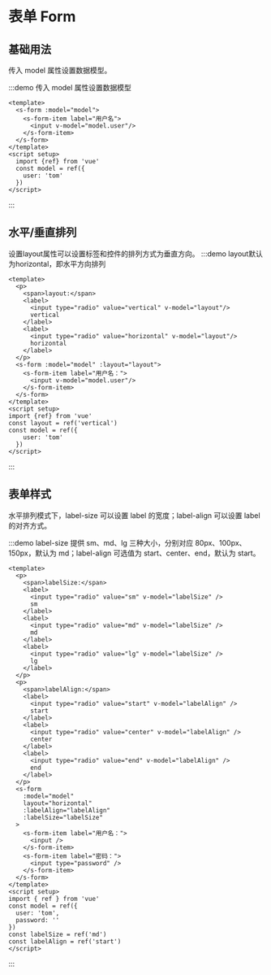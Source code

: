 # 表单 Form

## 基础用法

传入 model 属性设置数据模型。

:::demo 传入 model 属性设置数据模型
```vue
<template>
  <s-form :model="model">
    <s-form-item label="用户名">
      <input v-model="model.user"/>
    </s-form-item>
  </s-form>
</template>
<script setup>
  import {ref} from 'vue'
  const model = ref({
    user: 'tom'
  })
</script>
```
:::

## 水平/垂直排列
设置layout属性可以设置标签和控件的排列方式为垂直方向。
:::demo layout默认为horizontal，即水平方向排列
```vue
<template>
  <p>
    <span>layout:</span>
    <label>
      <input type="radio" value="vertical" v-model="layout"/>
      vertical
    </label>
    <label>
      <input type="radio" value="horizontal" v-model="layout"/>
      horizontal
    </label>
  </p>
  <s-form :model="model" :layout="layout">
    <s-form-item label="用户名：">
      <input v-model="model.user"/>
    </s-form-item>
  </s-form>
</template>
<script setup>
import {ref} from 'vue'
const layout = ref('vertical')
const model = ref({
    user: 'tom'
  })
</script>
```
:::

## 表单样式

水平排列模式下，label-size 可以设置 label 的宽度；label-align 可以设置 label 的对齐方式。

:::demo label-size 提供 sm、md、lg 三种大小，分别对应 80px、100px、150px，默认为 md；label-align 可选值为 start、center、end，默认为 start。

```vue
<template>
  <p>
    <span>labelSize:</span>
    <label>
      <input type="radio" value="sm" v-model="labelSize" />
      sm
    </label>
    <label>
      <input type="radio" value="md" v-model="labelSize" />
      md
    </label>
    <label>
      <input type="radio" value="lg" v-model="labelSize" />
      lg
    </label>
  </p>
  <p>
    <span>labelAlign:</span>
    <label>
      <input type="radio" value="start" v-model="labelAlign" />
      start
    </label>
    <label>
      <input type="radio" value="center" v-model="labelAlign" />
      center
    </label>
    <label>
      <input type="radio" value="end" v-model="labelAlign" />
      end
    </label>
  </p>
  <s-form
    :model="model"
    layout="horizontal"
    :labelAlign="labelAlign"
    :labelSize="labelSize"
  >
    <s-form-item label="用户名：">
      <input />
    </s-form-item>
    <s-form-item label="密码：">
      <input type="password" />
    </s-form-item>
  </s-form>
</template>
<script setup>
import { ref } from 'vue'
const model = ref({
  user: 'tom',
  password: ''
})
const labelSize = ref('md')
const labelAlign = ref('start')
</script>
```
:::
